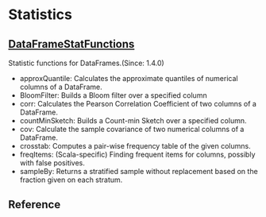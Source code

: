 # Statistics

## [DataFrameStatFunctions](https://spark.apache.org/docs/latest/api/java/org/apache/spark/sql/DataFrameStatFunctions.html)

Statistic functions for DataFrames.(Since: 1.4.0)

- approxQuantile: Calculates the approximate quantiles of numerical columns of a DataFrame.
- BloomFilter: Builds a Bloom filter over a specified column
- corr: Calculates the Pearson Correlation Coefficient of two columns of a DataFrame.
- countMinSketch: Builds a Count-min Sketch over a specified column.
- cov: Calculate the sample covariance of two numerical columns of a DataFrame.
- crosstab: Computes a pair-wise frequency table of the given columns.
- freqItems: (Scala-specific) Finding frequent items for columns, possibly with false positives.
- sampleBy: Returns a stratified sample without replacement based on the fraction given on each stratum.

## Reference